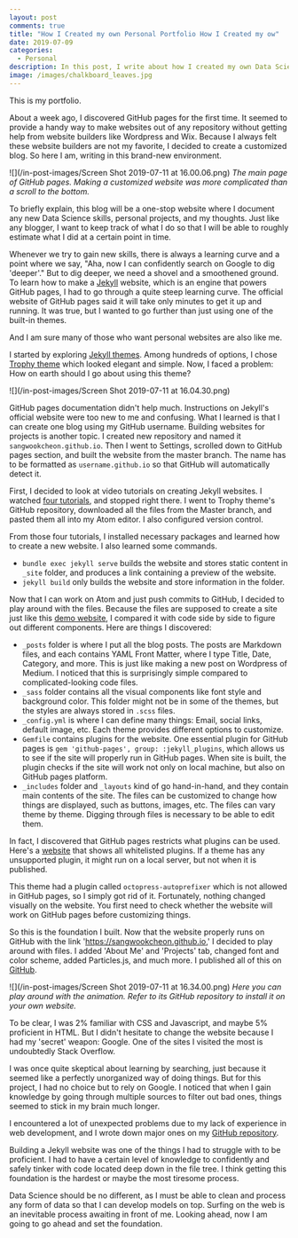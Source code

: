 ```yaml
---
layout: post
comments: true
title: "How I Created my own Personal Portfolio How I Created my ow"
date: 2019-07-09
categories:
  - Personal
description: In this post, I write about how I created my own Data Science portfolio.
image: /images/chalkboard_leaves.jpg
---
```


This is my portfolio.

About a week ago, I discovered GitHub pages for the first time. It seemed to provide a handy way to make websites out of any repository without getting help from website builders like Wordpress and Wix. Because I always felt these website builders are not my favorite, I decided to create a customized blog. So here I am, writing in this brand-new environment.

![](/in-post-images/Screen Shot 2019-07-11 at 16.00.06.png)
*The main page of GitHub pages. Making a customized website was more complicated than a scroll to the bottom.*

To briefly explain, this blog will be a one-stop website where I document any new Data Science skills, personal projects, and my thoughts. Just like any blogger, I want to keep track of what I do so that I will be able to roughly estimate what I did at a certain point in time.

Whenever we try to gain new skills, there is always a learning curve and a point where we say, "Aha, now I can confidently search on Google to dig 'deeper'." But to dig deeper, we need a shovel and a smoothened ground. To learn how to make a [Jekyll](https://jekyllrb.com/) website, which is an engine that powers GitHub pages, I had to go through a quite steep learning curve. The official website of GitHub pages said it will take only minutes to get it up and running. It was true, but I wanted to go further than just using one of the built-in themes.

And I am sure many of those who want personal websites are also like me.

I started by exploring [Jekyll themes](http://jekyllthemes.org/). Among hundreds of options, I chose [Trophy theme](http://jekyllthemes.org/themes/trophy/) which looked elegant and simple. Now, I faced a problem: How on earth should I go about using this theme?

![](/in-post-images/Screen Shot 2019-07-11 at 16.04.30.png)

GitHub pages documentation didn't help much. Instructions on Jekyll's official website were too new to me and confusing. What I learned is that I can create one blog using my GitHub username. Building websites for projects is another topic. I created new repository and named it `sangwookcheon.github.io`. Then I went to Settings, scrolled down to GitHub pages section, and built the website from the master branch. The name has to be formatted as `username.github.io` so that GitHub will automatically detect it.

First, I decided to look at video tutorials on creating Jekyll websites. I watched [four tutorials](https://www.youtube.com/watch?v=T1itpPvFWHI&list=PLLAZ4kZ9dFpOPV5C5Ay0pHaa0RJFhcmcB), and stopped right there. I went to Trophy theme's GitHub repository, downloaded all the files from the Master branch, and pasted them all into my Atom editor. I also configured version control.

From those four tutorials, I installed necessary packages and learned how to create a new website. I also learned some commands.
* `bundle exec jekyll serve` builds the website and stores static content in `_site` folder, and produces a link containing a preview of the website.
* `jekyll build` only builds the website and store information in the folder.

Now that I can work on Atom and just push commits to GitHub, I decided to play around with the files. Because the files are supposed to create a site just like this [demo website](https://thomasvaeth.github.io/trophy-jekyll/), I compared it with code side by side to figure out different components. Here are things I discovered:
* `_posts` folder is where I put all the blog posts. The posts are Markdown files, and each contains YAML Front Matter, where I type Title, Date, Category, and more. This is just like making a new post on Wordpress of Medium. I noticed that this is surprisingly simple compared to complicated-looking code files.
* `_sass` folder contains all the visual components like font style and  background color. This folder might not be in some of the themes, but the styles are always stored in `.scss` files.
* `_config.yml` is where I can define many things: Email, social links, default image, etc. Each theme provides different options to customize.
* `Gemfile` contains plugins for the website. One essential plugin for GitHub pages is `gem 'github-pages', group: :jekyll_plugins`, which allows us to see if the site will properly run in GitHub pages. When site is built, the plugin checks if the site will work not only on local machine, but also on GitHub pages platform.
* `_includes` folder and `_layouts` kind of go hand-in-hand, and they contain main contents of the site. The files can be customized to change how things are displayed, such as buttons, images, etc. The files can vary theme by theme. Digging through files is necessary to be able to edit them.

In fact, I discovered that GitHub pages restricts what plugins can be used. Here's a [website](https://pages.github.com/versions/) that shows all whitelisted plugins. If a theme has any unsupported plugin, it might run on a local server, but not when it is published.

This theme had a plugin called `octopress-autoprefixer` which is not allowed in GitHub pages, so I simply got rid of it. Fortunately, nothing changed visually on the website. You first need to check whether the website will work on GitHub pages before customizing things.

So this is the foundation I built. Now that the website properly runs on GitHub with the link 'https://sangwookcheon.github.io,' I decided to play around with files. I added 'About Me' and 'Projects' tab, changed font and color scheme, added Particles.js, and much more. I published all of this on [GitHub](https://github.com/SangwookCheon/sangwookcheon.github.io).

![](/in-post-images/Screen Shot 2019-07-11 at 16.34.00.png)
*Here you can play around with the animation. Refer to its GitHub repository to install it on your own website.*

To be clear, I was 2% familiar with CSS and Javascript, and maybe 5% proficient in HTML. But I didn't hesitate to change the website because I had my 'secret' weapon: Google. One of the sites I visited the most is undoubtedly Stack Overflow.

I was once quite skeptical about learning by searching, just because it seemed like a perfectly unorganized way of doing things. But for this project, I had no choice but to rely on Google. I noticed that when I gain knowledge by going through multiple sources to filter out bad ones, things seemed to stick in my brain much longer.

I encountered a lot of unexpected problems due to my lack of experience in web development, and I wrote down major ones on my [GitHub repository](https://github.com/SangwookCheon/sangwookcheon.github.io).

Building a Jekyll website was one of the things I had to struggle with to be proficient. I had to have a certain level of knowledge to confidently and safely tinker with code located deep down in the file tree. I think getting this foundation is the hardest or maybe the most tiresome process.

Data Science should be no different, as I must be able to clean and process any form of data so that I can develop models on top. Surfing on the web is an inevitable process awaiting in front of me. Looking ahead, now I am going to go ahead and set the foundation.
